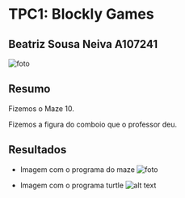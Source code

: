 # TPC1: Blockly Games

## Beatriz Sousa Neiva  A107241
![foto](Foto_Bea.png)

## Resumo
Fizemos o Maze 10.

Fizemos a figura do comboio que o professor deu.

## Resultados

* Imagem com o programa do maze
![foto](Maze_nivel10.png)

* Imagem com o programa turtle
![alt text](Comboio1.png)


